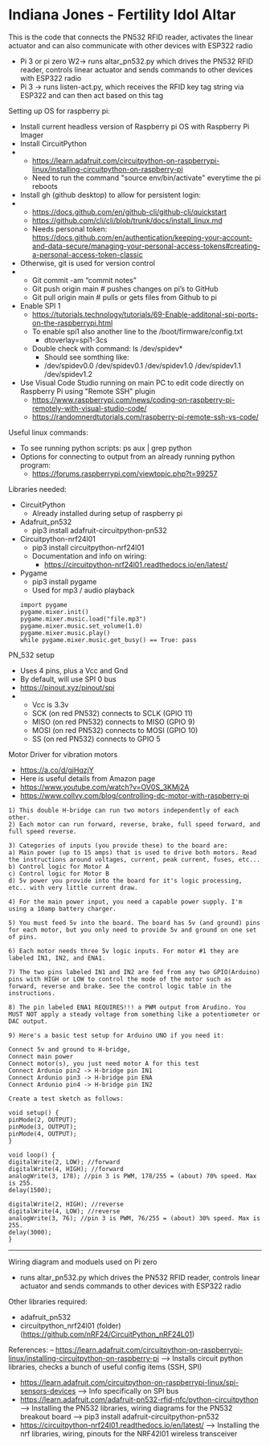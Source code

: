 # Indiana Jones - Fertility Idol Altar
This is the code that connects the PN532 RFID reader, activates the linear actuator and can also communicate with other devices with ESP322 radio

- Pi 3 or pi zero W2-> runs altar_pn532.py which drives the PN532 RFID reader, controls linear actuator and sends commands to other devices with ESP322 radio
- Pi 3 -> runs listen-act.py, which receives the RFID key tag string via ESP322 and can then act based on this tag

Setting up OS for raspberry pi:
- Install current headless version of Raspberry pi OS with Raspberry Pi Imager
- Install CircuitPython
- - https://learn.adafruit.com/circuitpython-on-raspberrypi-linux/installing-circuitpython-on-raspberry-pi
  - Need to run the command "source env/bin/activate" everytime the pi reboots
- Install gh (github desktop) to allow for persistent login:
- - https://docs.github.com/en/github-cli/github-cli/quickstart
  - https://github.com/cli/cli/blob/trunk/docs/install_linux.md
  - Needs personal token: https://docs.github.com/en/authentication/keeping-your-account-and-data-secure/managing-your-personal-access-tokens#creating-a-personal-access-token-classic
- Otherwise, git is used for version control
- - Git commit -am “commit notes”
  - Git push origin main   # pushes changes on pi’s to GitHub
  - Git pull origin main  # pulls or gets files from Github to pi
- Enable SPI 1
  - https://tutorials.technology/tutorials/69-Enable-additonal-spi-ports-on-the-raspberrypi.html
  - To enable spi1 also another line to the /boot/firmware/config.txt
    - dtoverlay=spi1-3cs
  - Double check with command: ls /dev/spidev*
    - Should see somthing like: 
    - /dev/spidev0.0  /dev/spidev0.1  /dev/spidev1.0  /dev/spidev1.1  /dev/spidev1.2
- Use Visual Code Studio running on main PC to edit code directly on Raspberry Pi using "Remote SSH" plugin
  - https://www.raspberrypi.com/news/coding-on-raspberry-pi-remotely-with-visual-studio-code/
  - https://randomnerdtutorials.com/raspberry-pi-remote-ssh-vs-code/

Useful linux commands:
- To see running python scripts: ps aux | grep python
- Options for connecting to output from an already running python program:
  - https://forums.raspberrypi.com/viewtopic.php?t=99257

Libraries needed:
- CircuitPython
  - Already installed during setup of raspberry pi
- Adafruit_pn532
  - pip3 install adafruit-circuitpython-pn532
- Circuitpython-nrf24l01
  - pip3 install circuitpython-nrf24l01
  - Documentation and info on wiring:
    - https://circuitpython-nrf24l01.readthedocs.io/en/latest/
- Pygame
  - pip3 install pygame
  - Used for mp3 / audio playback
  ```
  import pygame
  pygame.mixer.init()
  pygame.mixer.music.load("file.mp3")
  pygame.mixer.music.set_volume(1.0)
  pygame.mixer.music.play()
  while pygame.mixer.music.get_busy() == True: pass
  ```

PN_532 setup
- Uses 4 pins, plus a Vcc and Gnd
- By default, will use SPI 0 bus
- https://pinout.xyz/pinout/spi
- - Vcc is 3.3v
  - SCK (on red PN532) connects to SCLK (GPIO 11)
  - MISO (on red PN532) connects to MISO (GPIO 9)
  - MOSI (on red PN532) connects to MOSI (GPIO 10)
  - SS (on red PN532) connects to GPIO 5

Motor Driver for vibration motors
- https://a.co/d/gjHqzjY
- Here is useful details from Amazon page
- https://www.youtube.com/watch?v=OV0S_3KMj2A
- https://www.collvy.com/blog/controlling-dc-motor-with-raspberry-pi
```
1) This double H-bridge can run two motors independently of each other.
2) Each motor can run forward, reverse, brake, full speed forward, and full speed reverse.

3) Categories of inputs (you provide these) to the board are:
a) Main power (up to 15 amps) that is used to drive both motors. Read the instructions around voltages, current, peak current, fuses, etc...
b) Control logic for Motor A
c) Control logic for Motor B
d) 5v power you provide into the board for it's logic processing, etc.. with very little current draw.

4) For the main power input, you need a capable power supply. I'm using a 10amp battery charger.

5) You must feed 5v into the board. The board has 5v (and ground) pins for each motor, but you only need to provide 5v and ground on one set of pins.

6) Each motor needs three 5v logic inputs. For motor #1 they are labeled IN1, IN2, and ENA1.

7) The two pins labeled IN1 and IN2 are fed from any two GPIO(Arduino) pins with HIGH or LOW to control the mode of the motor such as forward, reverse and brake. See the control logic table in the instructions.

8) The pin labeled ENA1 REQUIRES!!! a PWM output from Arudino. You MUST NOT apply a steady voltage from something like a potentiometer or DAC output.

9) Here's a basic test setup for Arduino UNO if you need it:

Connect 5v and ground to H-bridge,
Connect main power
Connect motor(s), you just need motor A for this test
Connect Ardunio pin2 -> H-bridge pin IN1
Connect Ardunio pin3 -> H-bridge pin ENA
Connect Ardunio pin4 -> H-bridge pin IN2

Create a test sketch as follows:

void setup() {
pinMode(2, OUTPUT);
pinMode(3, OUTPUT);
pinMode(4, OUTPUT);
}

void loop() {
digitalWrite(2, LOW); //forward
digitalWrite(4, HIGH); //forward
analogWrite(3, 178); //pin 3 is PWM, 178/255 = (about) 70% speed. Max is 255.
delay(1500);

digitalWrite(2, HIGH); //reverse
digitalWrite(4, LOW); //reverse
analogWrite(3, 76); //pin 3 is PWM, 76/255 = (about) 30% speed. Max is 255.
delay(3000);
}
```
-------------------------------------

Wiring diagram and moduels used on Pi zero
- runs altar_pn532.py which drives the PN532 RFID reader, controls linear actuator and sends commands to other devices with ESP322 radio

Other libraries required:
  - adafruit_pn532
  - circuitpython_nrf24l01 (folder) (https://github.com/nRF24/CircuitPython_nRF24L01)
  
  References:
  – https://learn.adafruit.com/circuitpython-on-raspberrypi-linux/installing-circuitpython-on-raspberry-pi
    --> Installs circuit python libraries, checks a bunch of useful config items (SSH, SPI)
  - https://learn.adafruit.com/circuitpython-on-raspberrypi-linux/spi-sensors-devices
    --> Info specifically on SPI bus
  - https://learn.adafruit.com/adafruit-pn532-rfid-nfc/python-circuitpython
    -->  Installing the PN532 libraries, wiring diagrams for the PN532 breakout board
    --> pip3 install adafruit-circuitpython-pn532
  - https://circuitpython-nrf24l01.readthedocs.io/en/latest/
    --> Installing the nrf libraries, wiring, pinouts for the NRF42l01 wireless transceiver



